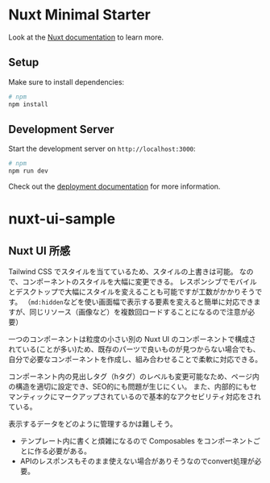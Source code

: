 # Nuxt Minimal Starter

Look at the [Nuxt documentation](https://nuxt.com/docs/getting-started/introduction) to learn more.

## Setup

Make sure to install dependencies:

```bash
# npm
npm install
```

## Development Server

Start the development server on `http://localhost:3000`:

```bash
# npm
npm run dev
```

Check out the [deployment documentation](https://nuxt.com/docs/getting-started/deployment) for more information.
# nuxt-ui-sample

## Nuxt UI 所感

Tailwind CSS でスタイルを当てているため、スタイルの上書きは可能。
なので、コンポーネントのスタイルを大幅に変更できる。
レスポンシブでモバイルとデスクトップで大幅にスタイルを変えることも可能ですが工数がかかりそうです。
（`md:hidden`などを使い画面幅で表示する要素を変えると簡単に対応できますが、同じリソース（画像など）を複数回ロードすることになるので注意が必要）

一つのコンポーネントは粒度の小さい別の Nuxt UI のコンポーネントで構成されている(ことが多い)ため、既存のパーツで良いものが見つからない場合でも、自分で必要なコンポーネントを作成し、組み合わせることで柔軟に対応できる。

コンポーネント内の見出しタグ（hタグ）のレベルも変更可能なため、ページ内の構造を適切に設定でき、SEO的にも問題が生じにくい。
また、内部的にもセマンティックにマークアップされているので基本的なアクセビリティ対応をされている。

表示するデータをどのように管理するかは難しそう。
- テンプレート内に書くと煩雑になるので Composables をコンポーネントごとに作る必要がある。
- APIのレスポンスもそのまま使えない場合がありそうなのでconvert処理が必要。

